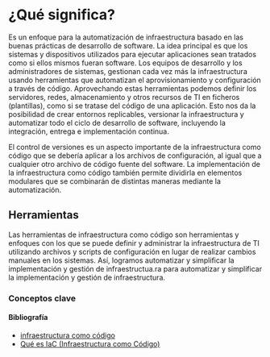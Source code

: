 # ¿Qué significa?

Es un enfoque para la automatización de infraestructura basado en las buenas prácticas de desarrollo de software. La idea principal es que los sistemas y dispositivos utilizados para ejecutar aplicaciones sean tratados como si ellos mismos fueran software. Los equipos de desarrollo y los administradores de sistemas, gestionan cada vez más la infraestructura usando herramientas que automatizan el aprovisionamiento y configuración a través de código. Aprovechando estas herramientas podemos definir los servidores, redes, almacenamiento y otros recursos de TI en ficheros (plantillas), como si se tratase del código de una aplicación. Esto nos da la posibilidad de crear entornos replicables, versionar la infraestructura y automatizar todo el ciclo de desarrollo de software, incluyendo la integración, entrega e implementación continua.

El control de versiones es un aspecto importante de la infraestructura como código que se debería aplicar a los archivos de configuración, al igual que a cualquier otro archivo de código fuente del software. La implementación de la infraestructura como código también permite dividirla en elementos modulares que se combinarán de distintas maneras mediante la automatización.

## Herramientas

Las herramientas de infraestructura como código son herramientas y enfoques con los que se puede definir y administrar la infraestructura de TI utilizando archivos y scripts de configuración en lugar de realizar cambios manuales en los sistemas. Así, logramos automatizar y simplificar la implementación y gestión de infraestructua.ra para automatizar y simplificar la implementación y gestión de infraestructura.

### Conceptos clave

#### Bibliografía

- [infraestructura como código](https://openaccess.uoc.edu/bitstream/10609/132647/11/drsromeroTFG0621memoria.pdf)
- [Qué es IaC (Infraestructura como Código)](https://openwebinars.net/blog/infraestructura-como-codigo-que-es-y-herramientas/)